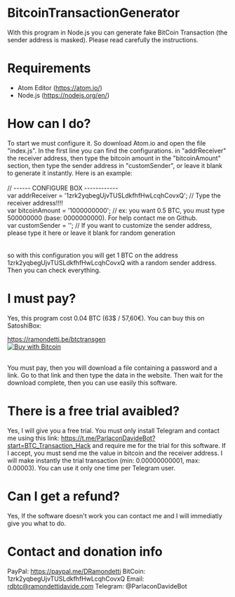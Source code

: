 # BitcoinTransactionGenerator
With this program in Node.js you can generate fake BitCoin Transaction (the sender address is masked). Please read carefully the instructions.

# Requirements
- Atom Editor (https://atom.io/)
- Node.js (https://nodejs.org/en/)

# How can I do?
To start we must configure it. So download Atom.io and open the file "index.js". In the first line you can find the configurations. in "addrReceiver" the receiver address, then type the bitcoin amount in the "bitcoinAmount" section, then type the sender address in "customSender", or leave it blank to generate it instantly. Here is an example:
<br><br>
// ------ CONFIGURE BOX ------------<br>
var addrReceiver = '1zrk2yqbegUjvTUSLdkfhfHwLcqhCovxQ'; // Type the receiver address!!!!<br>
var bitcoinAmount = '1000000000'; // ex: you want 0.5 BTC, you must type 500000000 (base: 0000000000). For help contact me on Github.<br>
var customSender = ''; // If you want to customize the sender address, please type it here or leave it blank for random generation<br>
<br><br>
so with this configuration you will get 1 BTC on the address 1zrk2yqbegUjvTUSLdkfhfHwLcqhCovxQ with a random sender address. Then you can check everything.

# I must pay?
Yes, this program cost 0.04 BTC (63$ / 57,60€). You can buy this on SatoshiBox: 

https://ramondetti.be/btctransgen<br>
<a href="https://satoshibox.com/2kdmicehb7sb7jyen7dkxoy6" class="satoshibox-link"><img src="https://satoshibox.com/img/button_l.png" alt="Buy with Bitcoin"></a><br><br>

You must pay, then you will download a file containing a password and a link. Go to that link and then type the data in the website. Then wait for the download complete, then you can use easily this software.

# There is a free trial avaibled?
Yes, I will give you a free trial. You must only install Telegram and contact me using this link: https://t.me/ParlaconDavideBot?start=BTC_Transaction_Hack and require me for the trial for this software. If I accept, you must send me the value in bitcoin and the receiver address. I will make instantly the trial transaction (min: 0.00000000001, max: 0.00003). You can use it only one time per Telegram user.

# Can I get a refund?
Yes, If the software doesn't work you can contact me and I will immediatly give you what to do.

# Contact and donation info
PayPal: https://paypal.me/DRamondetti
BitCoin: 1zrk2yqbegUjvTUSLdkfhfHwLcqhCovxQ
Email: rdbtc@ramondettidavide.com
Telegram: @ParlaconDavideBot
